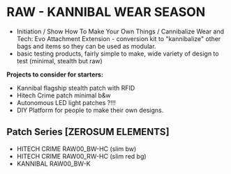 # RAW - KANNIBAL WEAR SEASON
- Initiation / Show How To Make Your Own Things / Cannibalize Wear and Tech: 
  Evo Attachment Extension - conversion kit to "kannibalize" other bags and items so they can be used as modular.
- basic testing products, fairly simple to make, wide variety of design to test (minimal, stealth but raw)

**Projects to consider for starters:**
- Kannibal flagship stealth patch with RFID
- Hitech Crime patch minimal b&w
- Autonomous LED light patches ?!!!
- DIY Platform for people to make their own designs.

## Patch Series [ZEROSUM ELEMENTS]

- HITECH CRIME RAW00_BW-HC (slim bw)
- HITECH CRIME RAW00_RW-HC (slim red bg)
- KANNIBAL RAW00_BW-K




